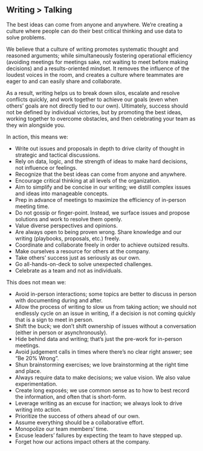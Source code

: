 ## Writing > Talking

The best ideas can come from anyone and anywhere. We’re creating a culture where people can do their best critical thinking and use data to solve problems.

We believe that a culture of writing promotes systematic thought and reasoned arguments; while simultaneously fostering operational efficiency (avoiding meetings for meetings sake, not waiting to meet before making decisions) and a results-oriented mindset. It removes the influence of the loudest voices in the room, and creates a culture where teammates are eager to and can easily share and collaborate.

As a result, writing helps us to break down silos, escalate and resolve conflicts quickly, and work together to achieve our goals (even when others’ goals are not directly tied to our own). Ultimately, success should not be defined by individual victories, but by promoting the best ideas, working together to overcome obstacles, and then celebrating your team as they win alongside you.

In action, this means we:

* Write out issues and proposals in depth to drive clarity of thought in strategic and tactical discussions.
* Rely on data, logic, and the strength of ideas to make hard decisions, not influence or feelings.
* Recognize that the best ideas can come from anyone and anywhere.
* Encourage critical thinking at all levels of the organization.
* Aim to simplify and be concise in our writing; we distill complex issues and ideas into manageable concepts.
* Prep in advance of meetings to maximize the efficiency of in-person meeting time.
* Do not gossip or finger-point. Instead, we surface issues and propose solutions and work to resolve them openly.
* Value diverse perspectives and opinions.
* Are always open to being proven wrong.
Share knowledge and our writing (playbooks, proposals, etc.) freely.
* Coordinate and collaborate freely in order to achieve outsized results.
* Make ourselves a resource for others at the company.
* Take others’ success just as seriously as our own.
* Go all-hands-on-deck to solve unexpected challenges.
* Celebrate as a team and not as individuals.

This does not mean we:

* Avoid in-person interactions; some topics are better to discuss in person with documenting during and after.
* Allow the process of writing to slow us from taking action; we should not endlessly cycle on an issue in writing, if a decision is not coming quickly that is a sign to meet in person.
* Shift the buck; we don’t shift ownership of issues without a conversation (either in person or asynchronously).
* Hide behind data and writing; that’s just the pre-work for in-person meetings.
* Avoid judgement calls in times where there’s no clear right answer; see “Be 20% Wrong”.
* Shun brainstorming exercises; we love brainstorming at the right time and place.
* Always require data to make decisions; we value vision. We also value experimentation.
* Create long exposés; we use common sense as to how to best record the information, and often that is short-form.
* Leverage writing as an excuse for inaction; we always look to drive writing into action.
* Prioritize the success of others ahead of our own.
* Assume everything should be a collaborative effort.
* Monopolize our team members’ time.
* Excuse leaders’ failures by expecting the team to have stepped up.
* Forget how our actions impact others at the company.